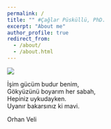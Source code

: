 ```yaml
---
permalink: /
title: "" #Çağlar Püsküllü, PhD.
excerpt: "About me"
author_profile: true
redirect_from: 
  - /about/
  - /about.html
---
```



<img src='homepage_sky_stars_sun.jpg'>

<p>
İşim gücüm budur benim, <br>
Gökyüzünü boyarım her sabah, <br>
Hepiniz uykudayken. <br>
Uyanır bakarsınız ki mavi. <br>
</p>
Orhan Veli
